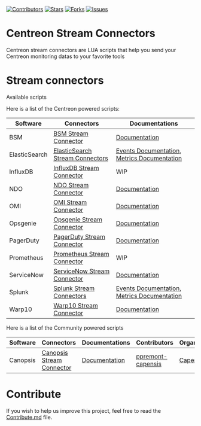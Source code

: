 <!-- SHIELDS -->
[![Contributors][contributors-shield]][contributors-url]
[![Stars][stars-shield]][stars-url]
[![Forks][forks-shield]][forks-url]
[![Issues][issues-shield]][issues-url]


# Centreon Stream Connectors #

Centreon stream connectors are LUA scripts that help you send your Centreon monitoring datas to your favorite tools

# Stream connectors

Available scripts

Here is a list of the Centreon powered scripts:

| Software | Connectors | Documentations |
| -------- | ---------- | -------------- |
| BSM      | [BSM Stream Connector](https://github.com/centreon/centreon-stream-connector-scripts/tree/master/centreon-certified/bsm) | [Documentation](https://docs.centreon.com/current/en/integrations/event-management/sc-hp-bsm.html) |
| ElasticSearch | [ElasticSearch Stream Connectors](https://github.com/centreon/centreon-stream-connector-scripts/tree/master/centreon-certified/elasticsearch) | [Events Documentation](https://docs.centreon.com/current/en/integrations/data-analytics/sc-elastic-events.html), [Metrics Documentation](https://docs.centreon.com/current/en/integrations/data-analytics/sc-elastic-metrics.html) |
| InfluxDB | [InfluxDB Stream Connector](https://github.com/centreon/centreon-stream-connector-scripts/tree/master/centreon-certified/influxdb) | WIP |
| NDO | [NDO Stream Connector](https://github.com/centreon/centreon-stream-connector-scripts/tree/master/centreon-certified/ndo) | [Documentation](https://docs.centreon.com/current/en/integrations/stream-connectors/ndo.html) |
| OMI | [OMI Stream Connector](https://github.com/centreon/centreon-stream-connector-scripts/tree/master/centreon-certified/omi) | [Documentation](https://docs.centreon.com/current/en/integrations/event-management/sc-hp-omi.html) |
| Opsgenie | [Opsgenie Stream Connector](https://github.com/centreon/centreon-stream-connector-scripts/tree/master/centreon-certified/opsgenie) | [Documentation](https://docs.centreon.com/current/en/integrations/event-management/sc-opsgenie.html) |
| PagerDuty | [PagerDuty Stream Connector](https://github.com/centreon/centreon-stream-connector-scripts/tree/master/centreon-certified/pagerduty) | [Documentation](https://docs.centreon.com/current/en/integrations/event-management/sc-pagerduty-events.html) |
| Prometheus | [Prometheus Stream Connector](https://github.com/centreon/centreon-stream-connector-scripts/tree/master/centreon-certified/prometheus) | WIP |
| ServiceNow | [ServiceNow Stream Connector](https://github.com/centreon/centreon-stream-connector-scripts/tree/master/centreon-certified/servicenow) | [Documentation](https://docs.centreon.com/current/en/integrations/event-management/sc-service-now-events.html) |
| Splunk | [Splunk Stream Connectors](https://github.com/centreon/centreon-stream-connector-scripts/tree/master/centreon-certified/splunk) | [Events Documentation](https://docs.centreon.com/current/en/integrations/data-analytics/sc-splunk-events.html), [Metrics Documentation](https://docs.centreon.com/current/en/integrations/data-analytics/sc-splunk-metrics.html) |
| Warp10 | [Warp10 Stream Connector](https://github.com/centreon/centreon-stream-connector-scripts/tree/master/centreon-certified/warp10) | [Documentation](https://docs.centreon.com/current/en/integrations/data-analytics/sc-warp10.html) |

Here is a list of the Community powered scripts

| Software | Connectors | Documentations | Contributors | Organizations |
| -------- | ---------- | -------------- | ------------ | ------------- |
| Canopsis | [Canopsis Stream Connector](https://github.com/centreon/centreon-stream-connector-scripts/tree/master/community-powered/canopsis) | [Documentation](https://github.com/centreon/centreon-stream-connector-scripts/tree/master/community-powered/canopsis/README.md) | [ppremont-capensis](https://github.com/ppremont-capensis) | [Capensis](https://www.capensis.fr/en/) |

# Contribute

If you wish to help us improve this project, feel free to read the [Contribute.md](https://github.com/centreon/centreon-stream-connector-scripts/blob/master/CONTRIBUTE.md) file.


<!-- URL AND IMAGES FOR SHIELDS -->
[contributors-shield]: https://img.shields.io/github/contributors/centreon/centreon-stream-connector-scripts?color=%2384BD00&label=CONTRIBUTORS&style=for-the-badge
[stars-shield]: https://img.shields.io/github/stars/centreon/centreon-stream-connector-scripts?color=%23433b02a&label=STARS&style=for-the-badge
[forks-shield]: https://img.shields.io/github/forks/centreon/centreon-stream-connector-scripts?color=%23009fdf&label=FORKS&style=for-the-badge
[issues-shield]: https://img.shields.io/github/issues/centreon/centreon-stream-connector-scripts?color=%230072ce&label=ISSUES&style=for-the-badge

[contributors-url]: https://github.com/centreon/centreon-stream-connector-scripts/graphs/contributors
[forks-url]: https://github.com/centreon/centreon-stream-connector-scripts/network/members
[stars-url]: https://github.com/centreon/centreon-stream-connector-scripts/stargazers
[issues-url]: https://github.com/centreon/centreon-stream-connector-scripts/issues